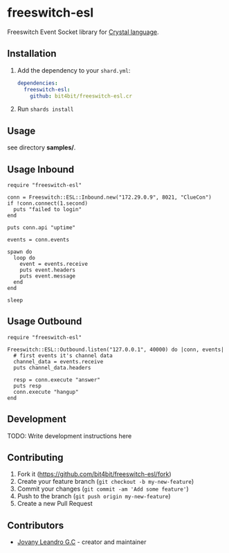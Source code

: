 # freeswitch-esl

Freeswitch Event Socket library for [Crystal language](https://github.com/crystal-lang/crystal).


## Installation

1. Add the dependency to your `shard.yml`:

   ```yaml
   dependencies:
     freeswitch-esl:
       github: bit4bit/freeswitch-esl.cr
   ```

2. Run `shards install`

## Usage

see directory **samples/**.

## Usage Inbound

```crystal
require "freeswitch-esl"

conn = Freeswitch::ESL::Inbound.new("172.29.0.9", 8021, "ClueCon")
if !conn.connect(1.second)
  puts "failed to login"
end

puts conn.api "uptime"

events = conn.events

spawn do
  loop do
    event = events.receive
    puts event.headers
    puts event.message
  end
end

sleep
```

## Usage Outbound

```crystal
require "freeswitch-esl"

Freeswitch::ESL::Outbound.listen("127.0.0.1", 40000) do |conn, events|
  # first events it's channel data
  channel_data = events.receive
  puts channel_data.headers

  resp = conn.execute "answer"
  puts resp
  conn.execute "hangup"
end
```

## Development

TODO: Write development instructions here

## Contributing

1. Fork it (<https://github.com/bit4bit/freeswitch-esl/fork>)
2. Create your feature branch (`git checkout -b my-new-feature`)
3. Commit your changes (`git commit -am 'Add some feature'`)
4. Push to the branch (`git push origin my-new-feature`)
5. Create a new Pull Request

## Contributors

- [Jovany Leandro G.C](https://github.com/bit4bit) - creator and maintainer
